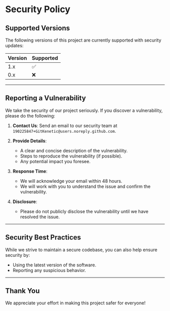 
# Security Policy

## Supported Versions

The following versions of this project are currently supported with security updates:

| Version | Supported          |
|---------|--------------------|
| 1.x     | ✅                 |
| 0.x     | ❌                 |

---

## Reporting a Vulnerability

We take the security of our project seriously. If you discover a vulnerability, please do the following:

1. **Contact Us**: Send an email to our security team at `190225847+GitKenetic@users.noreply.github.com`.
2. **Provide Details**:
   - A clear and concise description of the vulnerability.
   - Steps to reproduce the vulnerability (if possible).
   - Any potential impact you foresee.

3. **Response Time**:
   - We will acknowledge your email within 48 hours.
   - We will work with you to understand the issue and confirm the vulnerability.

4. **Disclosure**:
   - Please do not publicly disclose the vulnerability until we have resolved the issue.

---

## Security Best Practices

While we strive to maintain a secure codebase, you can also help ensure security by:

- Using the latest version of the software.
- Reporting any suspicious behavior.

---

## Thank You

We appreciate your effort in making this project safer for everyone!

